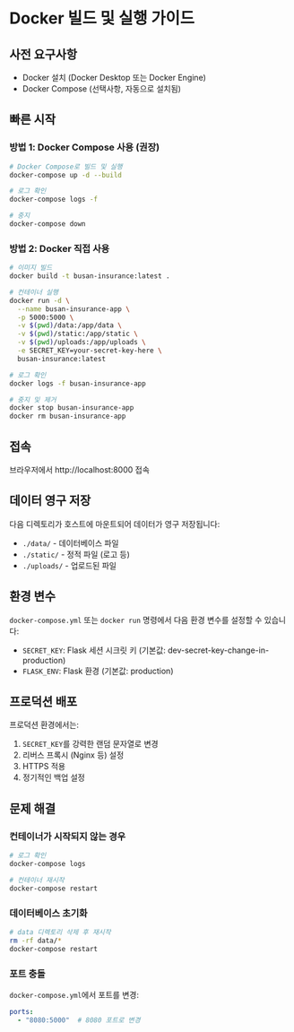 # Docker 빌드 및 실행 가이드

## 사전 요구사항
- Docker 설치 (Docker Desktop 또는 Docker Engine)
- Docker Compose (선택사항, 자동으로 설치됨)

## 빠른 시작

### 방법 1: Docker Compose 사용 (권장)

```bash
# Docker Compose로 빌드 및 실행
docker-compose up -d --build

# 로그 확인
docker-compose logs -f

# 중지
docker-compose down
```

### 방법 2: Docker 직접 사용

```bash
# 이미지 빌드
docker build -t busan-insurance:latest .

# 컨테이너 실행
docker run -d \
  --name busan-insurance-app \
  -p 5000:5000 \
  -v $(pwd)/data:/app/data \
  -v $(pwd)/static:/app/static \
  -v $(pwd)/uploads:/app/uploads \
  -e SECRET_KEY=your-secret-key-here \
  busan-insurance:latest

# 로그 확인
docker logs -f busan-insurance-app

# 중지 및 제거
docker stop busan-insurance-app
docker rm busan-insurance-app
```

## 접속

브라우저에서 http://localhost:8000 접속

## 데이터 영구 저장

다음 디렉토리가 호스트에 마운트되어 데이터가 영구 저장됩니다:
- `./data/` - 데이터베이스 파일
- `./static/` - 정적 파일 (로고 등)
- `./uploads/` - 업로드된 파일

## 환경 변수

`docker-compose.yml` 또는 `docker run` 명령에서 다음 환경 변수를 설정할 수 있습니다:

- `SECRET_KEY`: Flask 세션 시크릿 키 (기본값: dev-secret-key-change-in-production)
- `FLASK_ENV`: Flask 환경 (기본값: production)

## 프로덕션 배포

프로덕션 환경에서는:
1. `SECRET_KEY`를 강력한 랜덤 문자열로 변경
2. 리버스 프록시 (Nginx 등) 설정
3. HTTPS 적용
4. 정기적인 백업 설정

## 문제 해결

### 컨테이너가 시작되지 않는 경우
```bash
# 로그 확인
docker-compose logs

# 컨테이너 재시작
docker-compose restart
```

### 데이터베이스 초기화
```bash
# data 디렉토리 삭제 후 재시작
rm -rf data/*
docker-compose restart
```

### 포트 충돌
`docker-compose.yml`에서 포트를 변경:
```yaml
ports:
  - "8080:5000"  # 8080 포트로 변경
```


